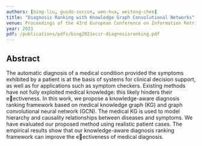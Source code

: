 ```yaml
---
authors: [bing-liu, guido-zuccon, wen-hua, weitong-chen]
title: "Diagnosis Ranking with Knowledge Graph Convolutional Networks"
venue: Proceedings of the 43rd European Conference on Information Retrieval (ECIR 2021) 
year: 2021
pdf: /publications/pdfs/bing2021ecir-diagnosisranking.pdf
---
```



## Abstract


The automatic diagnosis of a medical condition provided the symptoms exhibited by a patient is at the basis of systems for clinical decision support, as well as for applications such as symptom checkers. Existing methods have not fully exploited medical knowledge: this likely hinders their eectiveness. In this work, we propose a knowledge-aware diagnosis ranking framework based on medical knowledge graph (KG) and graph convolutional neural network (GCN). The medical KG is used to model hierarchy and causality relationships between diseases and symptoms. We have evaluated our proposed method using realistic patient cases. The empirical results show that our knowledge-aware diagnosis ranking framework can improve the eectiveness of medical diagnosis.
